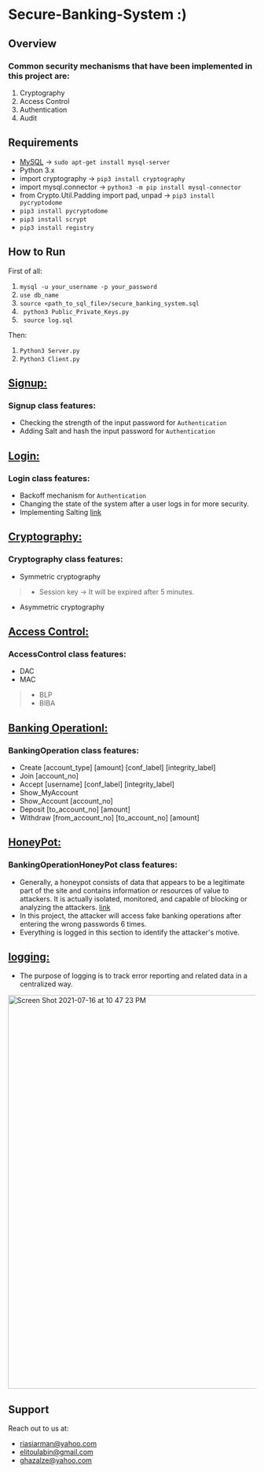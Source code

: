 # Secure-Banking-System :)
## Overview
### Common security mechanisms that have been implemented in this project are:
1. Cryptography 
2. Access Control
3. Authentication
4. Audit

## Requirements
* [MySQL](https://www.mysql.com) -> ``sudo apt-get install mysql-server``
* Python 3.x
* import cryptography  -> ``pip3 install cryptography``
* import mysql.connector -> ``python3 -m pip install mysql-connector``
* from Crypto.Util.Padding import pad, unpad -> ``pip3 install pycryptodome``
* ``pip3 install pycryptodome``
* ``pip3 install scrypt``
* ``pip3 install registry``

## How to Run
First of all:
1. ``mysql -u your_username -p your_password``
2. ``use db_name``
3. ``source <path_to_sql_file>/secure_banking_system.sql``
4. `` python3 Public_Private_Keys.py``
5. `` source log.sql``

Then:
1. ``Python3 Server.py``
2. ``Python3 Client.py``

## [Signup:](https://github.com/arman324/Secure-Banking-System/blob/main/Signup.py)
### Signup class features:
* Checking the strength of the input password for ```Authentication```
* Adding Salt and hash the input password for ```Authentication```

## [Login:](https://github.com/arman324/Secure-Banking-System/blob/main/Login.py)
### Login class features:
* Backoff mechanism for ```Authentication```
* Changing the state of the system after a user logs in for more security.
* Implementing Salting [link](https://www.geeksforgeeks.org/implementing-salting/)

## [Cryptography:](https://github.com/arman324/Secure-Banking-System/blob/main/Cryptography.py)
### Cryptography class features:
* Symmetric cryptography
>* Session key -> It will be expired after 5 minutes.
* Asymmetric cryptography

## [Access Control:](https://github.com/arman324/Secure-Banking-System/blob/main/AccessControl.py)
### AccessControl class features:
* DAC
* MAC
>* BLP
>* BIBA

## [Banking Operationl:](https://github.com/arman324/Secure-Banking-System/blob/main/BankingOperation.py)
### BankingOperation class features:
* Create [account_type] [amount] [conf_label] [integrity_label]
* Join [account_no]
* Accept [username] [conf_label] [integrity_label]
* Show_MyAccount
* Show_Account [account_no]
* Deposit  [to_account_no] [amount]
* Withdraw [from_account_no] [to_account_no] [amount]

## [HoneyPot:](https://github.com/arman324/Secure-Banking-System/blob/main/BankingOperationHoneyPot.py)
### BankingOperationHoneyPot class features:
* Generally, a honeypot consists of data that appears to be a legitimate part of the site and contains information or resources of value to attackers. It is actually isolated, monitored, and capable of blocking or analyzing the attackers. [link](https://en.wikipedia.org/wiki/Honeypot_(computing)) 
* In this project, the attacker will access fake banking operations after entering the wrong passwords 6 times.
* Everything is logged in this section to identify the attacker's motive.

## [logging:](https://github.com/arman324/Secure-Banking-System/blob/6acfcfe8c522cd957e8d13a66779544db80c978c/MysqlConnection.py#L375)
* The purpose of logging is to track error reporting and related data in a centralized way.

<img width="800" alt="Screen Shot 2021-07-16 at 10 47 23 PM" src="https://user-images.githubusercontent.com/35253872/125991697-fdaad7f7-d44a-452d-aabd-49fe0daaa3de.png">



## Support
Reach out to us at:
* riasiarman@yahoo.com
* elitoulabin@gmail.com
* ghazalze@yahoo.com
